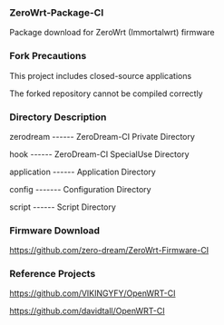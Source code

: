 ### ZeroWrt-Package-CI

Package download for ZeroWrt (Immortalwrt) firmware

### Fork Precautions

This project includes closed-source applications

The forked repository cannot be compiled correctly

### Directory Description

zerodream ------ ZeroDream-CI Private Directory

hook ------ ZeroDream-CI SpecialUse Directory

application ------ Application Directory

config ------- Configuration Directory

script ------ Script Directory

### Firmware Download

https://github.com/zero-dream/ZeroWrt-Firmware-CI

### Reference Projects

https://github.com/VIKINGYFY/OpenWRT-CI

https://github.com/davidtall/OpenWRT-CI
